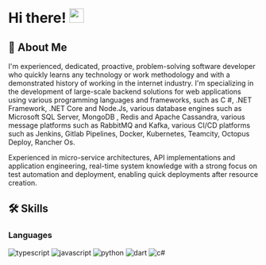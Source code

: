 # Hi there! <img src="https://media.giphy.com/media/hvRJCLFzcasrR4ia7z/giphy.gif" width="29px">

## 🚀 About Me

I'm experienced, dedicated, proactive, problem-solving software developer who quickly learns any technology or work methodology and with a demonstrated history of working in the internet industry.
I'm specializing in the development of large-scale backend solutions for web applications using various programming languages ​​and frameworks, such as C #, .NET Framework, .NET Core and Node.Js, various database engines such as Microsoft SQL Server, MongoDB , Redis and Apache Cassandra, various message platforms such as RabbitMQ and Kafka, various CI/CD platforms such as Jenkins, Gitlab Pipelines, Docker, Kubernetes, Teamcity, Octopus Deploy, Rancher Os.

Experienced in micro-service architectures, API implementations and application engineering, real-time system knowledge with a strong focus on test automation and deployment, enabling quick deployments after resource creation.
<!--
**rubentacastro02/rubentacastro02** is a ✨ _special_ ✨ repository because its `README.md` (this file) appears on your GitHub profile.

Here are some ideas to get you started:

- 🔭 I’m currently working on ...
- 🌱 I’m currently learning ...
- 👯 I’m looking to collaborate on ...
- 🤔 I’m looking for help with ...
- 💬 Ask me about ...
- 📫 How to reach me: ...
- 😄 Pronouns: ...
- ⚡ Fun fact: ...
-->

## 🛠️ Skills

### Languages

![typescript](https://img.shields.io/badge/TypeScript-3178C6?style=for-the-badge&logo=typescript&logoColor=white)
![javascript](https://img.shields.io/badge/JavaScript-323330?style=for-the-badge&logo=javascript&logoColor=F7DF1E)
![python](https://img.shields.io/badge/Python-3776AB?style=for-the-badge&logo=python&logoColor=white)
![dart](https://img.shields.io/badge/Dart-28B6F6?style=for-the-badge&logo=dart&logoColor=white)
![c#](https://img.shields.io/badge/JavaScript-323330?style=for-the-badge&logo=javascript&logoColor=F7DF1E)
